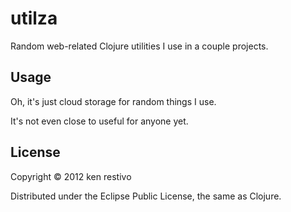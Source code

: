 # utilza

Random web-related Clojure utilities I use in a couple projects.

## Usage

Oh, it's just cloud storage for random things I use.

It's not even close to useful for anyone yet.

## License

Copyright © 2012 ken restivo

Distributed under the Eclipse Public License, the same as Clojure.
